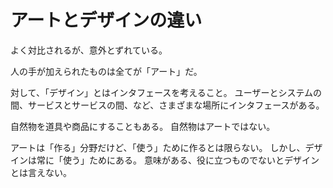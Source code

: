 # アートとデザインの違い

よく対比されるが、意外とずれている。

人の手が加えられたものは全てが「アート」だ。

対して、「デザイン」とはインタフェースを考えること。
ユーザーとシステムの間、サービスとサービスの間、など、さまざまな場所にインタフェースがある。

自然物を道具や商品にすることもある。
自然物はアートではない。

アートは「作る」分野だけど、「使う」ために作るとは限らない。
しかし、デザインは常に「使う」ためにある。
意味がある、役に立つものでないとデザインとは言えない。
